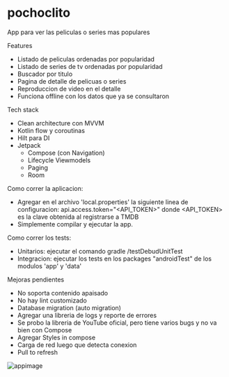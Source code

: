 # pochoclito
App para ver las peliculas o series mas populares

Features
- Listado de peliculas ordenadas por popularidad
- Listado de series de tv ordenadas por popularidad
- Buscador por titulo
- Pagina de detalle de pelicuas o series
- Reproduccion de video en el detalle
- Funciona offline con los datos que ya se consultaron

Tech stack
- Clean architecture con MVVM
- Kotlin flow y coroutinas
- Hilt para DI
- Jetpack
    - Compose (con Navigation)
    - Lifecycle Viewmodels
    - Paging
    - Room

Como correr la aplicacion:
- Agregar en el archivo 'local.properties' la siguiente linea de configuracion: api.access.token="<API_TOKEN>"
  donde <API_TOKEN> es la clave obtenida al registrarse a TMDB
- Simplemente compilar y ejecutar la app.

Como correr los tests:
- Unitarios: ejecutar el comando gradle /testDebudUnitTest
- Integracion: ejecutar los tests en los packages "androidTest" de los modulos 'app' y 'data'

Mejoras pendientes
- No soporta contenido apaisado 
- No hay lint customizado
- Database migration (auto migration)
- Agregar una libreria de logs y reporte de errores
- Se probo la libreria de YouTube oficial, pero tiene varios bugs y no va bien con Compose
- Agregar Styles in compose
- Carga de red luego que detecta conexion
- Pull to refresh

![appimage](https://user-images.githubusercontent.com/759739/165100785-e861f02c-923e-4888-a79e-fa82bb3b9aea.jpeg)
